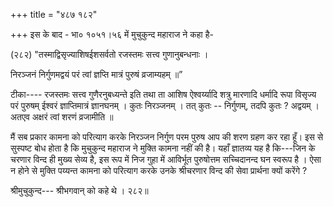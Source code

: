 +++
title = "४८७ १८२"

+++
इस के बाद - भा० १०५१।५६ में मुचुकुन्द महाराज ने कहा है- 

(२८२) "तस्माद्विसृज्याशिषईशसर्वतो रजस्तमः सत्त्व गुणानुबन्धनाः । 

निरञ्जनं निर्गुणमद्वयं परं त्वां ज्ञप्ति मात्रं पुरुषं व्रजाम्यहम् ॥” 

टीका---- रजस्तमः सत्त्व गुणैरनुबध्यन्ते इति तथा ता आशिष ऐश्वर्य्यादि शत्रु मारणादि धर्मादि रूपा विसृज्य परं पुरुषम् ईश्वरं ज्ञाप्तिमात्रं ज्ञानघनम् । कुतः निरञ्जनम् । तत् कुतः -- निर्गुणम्, तदपि कुतः ? अद्वयम् । अतएव अक्षरं त्वां शरणं व्रजामीति ॥ 


मैं सब प्रकार कामना को परित्याग करके निरञ्जन निर्गुण परम पुरुष आप की शरण ग्रहण कर रहा हूँ। इस से सुस्पष्ट बोध होता है कि मुचुकुन्द महाराज ने मुक्ति कामना नहीं की है। यहाँ ज्ञातव्य यह है कि---जिन के चरणार विन्द ही मुख्य सेव्य है, इस रूप में निज गुहा में आविर्भूत पुरुषोत्तम सच्चिदानन्द घन स्वरूप है । ऐसा न होने से मुक्ति पय्यन्त कामना को परित्याग करके उनके श्रीचरणार विन्द की सेवा प्रार्थना क्यों करेंगे ? 

श्रीमुचुकुन्द--- श्रीभगवान् को कहे थे । २८२॥ 
